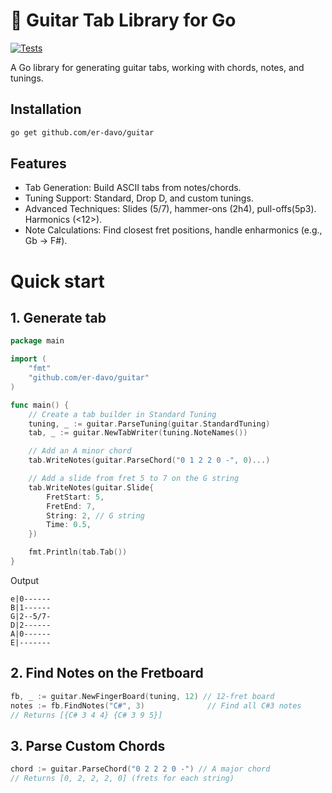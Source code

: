 # 🎸 Guitar Tab Library for Go
[![Tests](https://github.com/er-davo/guitar/actions/workflows/go.yaml/badge.svg)](https://github.com/er-davo/guitar/actions/workflows/go.yaml)

A Go library for generating guitar tabs, working with chords, notes, and tunings.

## Installation
```bash
go get github.com/er-davo/guitar
```
## Features
- Tab Generation: Build ASCII tabs from notes/chords.
- Tuning Support: Standard, Drop D, and custom tunings.
- Advanced Techniques: Slides (5/7), hammer-ons (2h4), pull-offs(5p3). Harmonics (<12>).
- Note Calculations: Find closest fret positions, handle enharmonics (e.g., Gb → F#).

# Quick start
## 1. Generate tab
```go
package main

import (
	"fmt"
	"github.com/er-davo/guitar"
)

func main() {
	// Create a tab builder in Standard Tuning
	tuning, _ := guitar.ParseTuning(guitar.StandardTuning)
	tab, _ := guitar.NewTabWriter(tuning.NoteNames())

	// Add an A minor chord
	tab.WriteNotes(guitar.ParseChord("0 1 2 2 0 -", 0)...)

	// Add a slide from fret 5 to 7 on the G string
	tab.WriteNotes(guitar.Slide{
		FretStart: 5,
		FretEnd: 7,
		String: 2, // G string
		Time: 0.5,
	})

	fmt.Println(tab.Tab())
}
```
Output
```
e|0------
B|1------
G|2--5/7-
D|2------
A|0------
E|-------
```
## 2. Find Notes on the Fretboard
```go
fb, _ := guitar.NewFingerBoard(tuning, 12) // 12-fret board
notes := fb.FindNotes("C#", 3)              // Find all C#3 notes
// Returns [{C# 3 4 4} {C# 3 9 5}]
```
## 3. Parse Custom Chords
```go
chord := guitar.ParseChord("0 2 2 2 0 -") // A major chord
// Returns [0, 2, 2, 2, 0] (frets for each string)
```